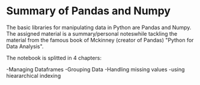 # Summary of Pandas and Numpy

The basic libraries for manipulating data in Python are Pandas and Numpy. The assigned 
material is a summary/personal noteswhile tackling the material from the famous book
of Mckinney (creator of Pandas) "Python for Data Analysis".

The notebook is splitted in 4 chapters:

 -Managing Dataframes
 -Grouping Data
 -Handling missing values
 -using hieararchical indexing



 
